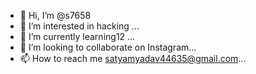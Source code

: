 - 👋 Hi, I’m @s7658
- 👀 I’m interested in hacking ...
- 🌱 I’m currently learning12 ...
- 💞️ I’m looking to collaborate on Instagram...
- 📫 How to reach me satyamyadav44635@gmail.com...

<!---
s7658/s7658 is a ✨ special ✨ repository because its `README.md` (this file) appears on your GitHub profile.
You can click the Preview link to take a look at your changes.
--->
